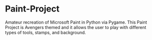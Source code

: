 # Paint-Project
Amateur recreation of Microsoft Paint in Python via Pygame. This Paint Project is Avengers themed and it allows the user to play with different types of tools, stamps, and background. 

